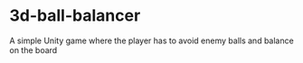 # 3d-ball-balancer
A simple Unity game where the player has to avoid enemy balls and balance on the board
